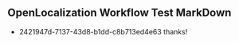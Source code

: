 ## OpenLocalization Workflow Test MarkDown
* 2421947d-7137-43d8-b1dd-c8b713ed4e63 
thanks!<!--HONumber=Mar16_HO4-->
